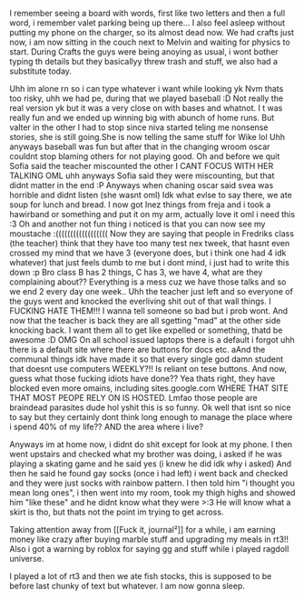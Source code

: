I remember seeing a board with words, first like two letters and then a full word, i remember valet parking being up there...
I also feel asleep without putting my phone on the charger, so its almost dead now.
We had crafts just now, i am now sitting in the couch next to Melvin and waiting for physics to start. 
During Crafts the guys were being anoying as usual, i wont bother typing th details but they basicallyy threw trash and stuff, we also had a substitute today.

Uhh im alone rn so i can type whatever i want while looking yk
Nvm thats too risky, uhh we had pe, during that we played baseball :D
Not really the real version yk but it was a very close on with bases and whatnot. I t was really fun and we ended up winning big with abunch of home runs. But valter in the other 
I had to stop since niva started teling me nonsense stories, she is still going.She is now telling the same stuff for Wike lol
Uhh anyways baseball was fun but after that in the changing wroom oscar couldnt stop blaming others for not playing good. Oh and before we quit Sofia said the teacher miscounted the other I CANT FOCUS WITH HER TALKING OML uhh anyways Sofia said they were miscounting, but that didnt matter in the end :P
Anyways when chaning oscar said svea was horrible and didnt listen (she wasnt oml)
Idk what evlse to say there, we ate soup for lunch and bread.
I now got Inez things from freja and i took a hawirband or something and put it on my arm, actually love it oml i need this :3
Oh and another not fun thing i noticed is that you can now see my moustache :((((((((((((((((((
Now they are saying that people in Fredriks class (the teacher) think that they have too many test nex tweek, that hasnt even crossed my mind that we have 3 (everyone does, but i think one had 4 idk whatever) that just feels dumb to me but i dont mind, i just had to write this down :p
Bro class B has 2 things, C has 3, we have 4, what are they complaining about??
Everything is a mess cuz we have those talks and so we end 2 every day one week..
Uhh the teacher just left and so everyone of the guys went and knocked the everliving shit out of that wall things. I FUCKING HATE THEM!!! I wanna tell someone so bad but i prob wont. And now that the teacher is back they are all sgetting "mad" at the other side knocking back. I want them all to get like expelled or something, thatd be awesome :D
OMG On all school issued laptops there is a default  i forgot uhh there is a default site where there are buttons for docs etc. aAnd the communal things idk have made it so that every single god damn student that doesnt use computers WEEKLY?!! Is reliant on tese buttons. And now, guess what those fucking idiots have done?? Yea thats right, they have blocked even more omains, including sites.google.com WHERE THAT SITE THAT MOST PEOPE RELY ON IS HOSTED. Lmfao those people are braindead parasites dude hol yshit this is so funny. Ok well that isnt so nice to say but they certainly dont think long enough to manage the place where i spend 40% of my life?? AND the area where i live?

Anyways im at home now, i didnt do shit except for look at my phone. I then went upstairs and checked what my brother was doing, i asked if he was playing a skating game and he said yes (i knew he did idk why i asked) And then he said he found gay socks (once i had left) i went back and checked and they were just socks with rainbow pattern. I then told him "i thought you mean long ones", i then went into my room, took my thigh highs and showed him "like these" and he didnt know what they were >:3
He will know what a skirt is tho, but thats not the point im trying to get across.

Taking attention away from [[Fuck it, journal²]] for a while, i am earning money like crazy after buying marble stuff and upgrading my meals in rt3!! Also i got a warning by roblox for saying gg and stuff while i played ragdoll universe.

I played a lot of rt3 and then we ate fish stocks, this is supposed to be before last chunky of text but whatever. I am now gonna sleep.